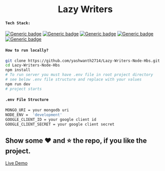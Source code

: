 <h1 align='center'>Lazy Writers</h1>

#### `Tech Stack:`

[![Generic badge](https://img.shields.io/badge/Node.js-%3E%3D10-green)](https://shields.io/)  [![Generic badge](https://img.shields.io/badge/Express.js-%3E%3D4-blue)](https://shields.io/)  [![Generic badge](https://img.shields.io/badge/passport--google--oauth20-%3E%3D2-tomato)](https://shields.io/)  [![Generic badge](https://img.shields.io/badge/express--handlebars-%3E%3D5-yellow)](https://shields.io/)  [![Generic badge](https://img.shields.io/badge/multer-%3E%3D1-brown)](https://shields.io/)  


#### `How to run locally?`

``` bash
git clone https://github.com/yashwanth2714/Lazy-Writers-Node-Hbs.git
cd Lazy-Writers-Node-Hbs
npm install
# To run server you must have .env file in root project directory
# see below .env file structure and replace with your values
npm run dev
# project starts
```

#### `.env File Structure`

```bash
MONGO_URI = your mongodb uri
NODE_ENV =  'development'
GOOGLE_CLIENT_ID = your google client id
GOOGLE_CLIENT_SECRET = your google client secret
```

## Show some :heart: and :star: the repo, if you like the project.

[Live Demo](https://lazy-writers.herokuapp.com/)
